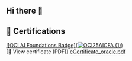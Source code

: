 ## Hi there 👋
## 📜 Certifications
[![OCI AI Foundations Badge](![OCI25AICFA (1)](https://github.com/user-attachments/assets/7bdbda15-570c-4498-9f47-845f51eb40fa))](https://catalog-education.oracle.com/pls/certview/sharebadge?id=44364A358D6BDA7EB6A12F18C3BB35056FA14A651BE3EFC5C75026FE8813F9E2)  
[🧾 View certificate (PDF)]
[eCertificate_oracle.pdf](https://github.com/user-attachments/files/22004244/eCertificate_oracle.pdf)


<!--
**Neelanjansarkar/Neelanjansarkar** is a ✨ _special_ ✨ repository because its `README.md` (this file) appears on your GitHub profile.

Here are some ideas to get you started:

- 🔭 I’m currently working on ...
- 🌱 I’m currently learning ...
- 👯 I’m looking to collaborate on ...
- 🤔 I’m looking for help with ...
- 💬 Ask me about ...
- 📫 How to reach me: ...
- 😄 Pronouns: ...
- ⚡ Fun fact: ...
-->


